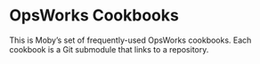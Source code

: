 # OpsWorks Cookbooks

This is Moby’s set of frequently-used OpsWorks cookbooks. Each cookbook is a Git submodule that links to a repository.
